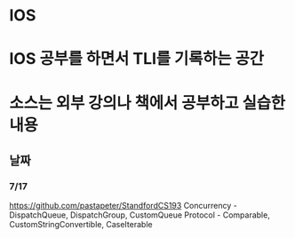 # IOS
# IOS 공부를 하면서 TLI를 기록하는 공간
# 소스는 외부 강의나 책에서 공부하고 실습한 내용

## 날짜
### 7/17
https://github.com/pastapeter/StandfordCS193
Concurrency - DispatchQueue, DispatchGroup, CustomQueue
Protocol - Comparable, CustomStringConvertible, CaseIterable
